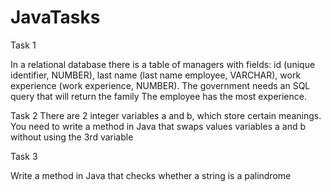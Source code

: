 # JavaTasks

Task 1

In a relational database there is a table of managers with fields: id
(unique identifier, NUMBER), last name (last name
employee, VARCHAR), work experience (work experience, NUMBER).
The government needs an SQL query that will return the family
The employee has the most experience.

Task 2
There are 2 integer variables a and b, which store certain
meanings. You need to write a method in Java that swaps values
variables a and b without using the 3rd variable

Task 3

Write a method in Java that checks whether a string is a palindrome
